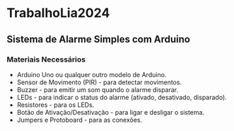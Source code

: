 # TrabalhoLia2024
## Sistema de Alarme Simples com Arduino
### Materiais Necessários

- Arduino Uno ou qualquer outro modelo de Arduino.
- Sensor de Movimento (PIR) - para detectar movimentos.
- Buzzer - para emitir um som quando o alarme disparar.
- LEDs - para indicar o status do alarme (ativado, desativado, disparado).
- Resistores - para os LEDs.
- Botão de Ativação/Desativação - para ligar e desligar o sistema.
- Jumpers e Protoboard - para as conexões.
